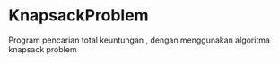 # KnapsackProblem
Program pencarian total keuntungan , dengan menggunakan algoritma knapsack problem
